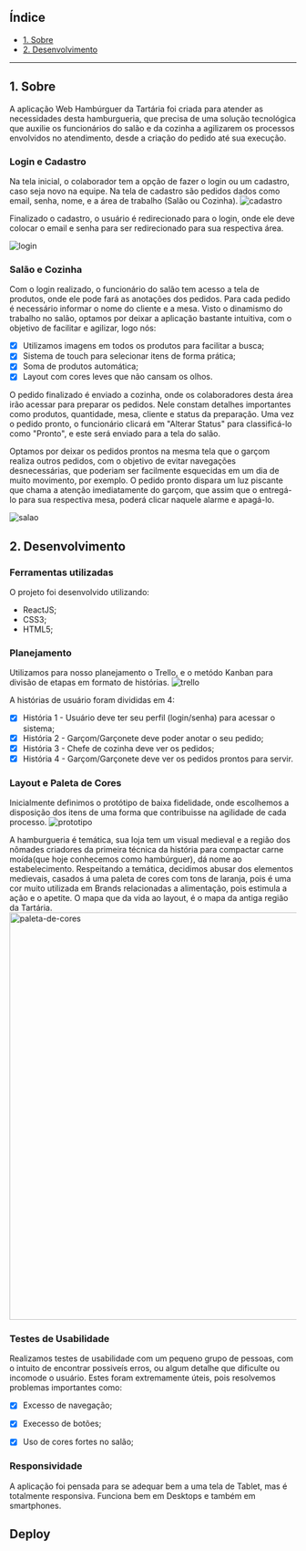 

## Índice

- [1. Sobre](#1-Sobre)
- [2. Desenvolvimento](#2-Desenvolvimento)

---

## 1. Sobre

A aplicação Web Hambúrguer da Tartária foi criada para atender as necessidades desta hamburgueria, que precisa de uma solução tecnológica que auxilie os funcionários do salão e da cozinha a agilizarem os processos envolvidos no atendimento, desde a criação do pedido até sua execução. 

### Login e Cadastro

Na tela inicial, o colaborador tem a opção de fazer o login ou um cadastro, caso seja novo na equipe.
Na tela de cadastro são pedidos dados como email, senha, nome, e a área de trabalho (Salão ou Cozinha). 
![cadastro](https://user-images.githubusercontent.com/71895567/110156361-9ebabe80-7dc5-11eb-9c04-cce02d586506.gif)

Finalizado o cadastro, o usuário é redirecionado para o login, onde ele deve colocar o email e senha para ser redirecionado para sua respectiva área.

![login](https://user-images.githubusercontent.com/71895567/110156378-a37f7280-7dc5-11eb-8341-f3c6dd1ef44a.gif)

### Salão e Cozinha
Com o login realizado, o funcionário do salão tem acesso a tela de produtos, onde ele pode fará as anotações dos pedidos.
Para cada pedido é necessário informar o nome do cliente e a mesa.
Visto o dinamismo do trabalho no salão, optamos por deixar a aplicação bastante intuitiva, com o objetivo de facilitar e agilizar, logo nós:
- [x] Utilizamos imagens em todos os produtos para facilitar a busca;
- [x] Sistema de touch para selecionar itens de forma prática;
- [x] Soma de produtos automática;
- [x] Layout com cores leves que não cansam os olhos.

O pedido finalizado é enviado a cozinha, onde os colaboradores desta área irão acessar para preparar os pedidos.
Nele constam detalhes importantes como produtos, quantidade, mesa, cliente e status da preparação.
Uma vez o pedido pronto, o funcionário clicará em "Alterar Status" para classificá-lo como "Pronto", e este será enviado para a tela do salão.

Optamos por deixar os pedidos prontos na mesma tela que o garçom realiza outros pedidos, com o objetivo de evitar navegações desnecessárias, que poderiam ser facilmente esquecidas em um dia de muito movimento, por exemplo. 
O pedido pronto dispara um luz piscante que chama a atenção imediatamente do garçom, que assim que o entregá-lo para sua respectiva mesa, poderá clicar naquele alarme e apagá-lo.

![salao](https://user-images.githubusercontent.com/71895567/110160793-3bcc2600-7dcb-11eb-8674-57b9cf756780.gif)

## 2. Desenvolvimento

### Ferramentas utilizadas

O projeto foi desenvolvido utilizando:
- ReactJS;
- CSS3;
- HTML5;

### Planejamento

Utilizamos para nosso planejamento o Trello, e o metódo Kanban para divisão de etapas em formato de histórias.
![trello](https://user-images.githubusercontent.com/71895567/110163285-9ca92d80-7dce-11eb-8178-af6ac6857727.png)

A histórias de usuário foram divididas em 4:
- [x] História 1 - Usuário deve ter seu perfil (login/senha) para acessar o sistema;
- [x] História 2 - Garçom/Garçonete deve poder anotar o seu pedido;
- [x] História 3 - Chefe de cozinha deve ver os pedidos;
- [x] História 4 - Garçom/Garçonete deve ver os pedidos prontos para servir.

### Layout e Paleta de Cores

Inicialmente definimos o protótipo de baixa fidelidade, onde escolhemos a disposição dos itens de uma forma que contribuisse na agilidade de cada processo.
![prototipo](https://user-images.githubusercontent.com/71895567/110163902-6d46f080-7dcf-11eb-814f-2c134ec256bf.png)

A hamburgueria é temática, sua loja tem um visual medieval e a região dos nômades criadores da primeira técnica da história para compactar carne moída(que hoje conhecemos como hambúrguer), dá nome ao estabelecimento.
Respeitando a temática, decidimos abusar dos elementos medievais, casados á uma paleta de cores com tons de laranja, pois é uma cor muito utilizada em Brands relacionadas a alimentação, pois estimula a ação e o apetite.
O mapa que da vida ao layout, é o mapa da antiga região da Tartária.
<img width="714" alt="paleta-de-cores" src="https://user-images.githubusercontent.com/71895567/110163931-72a43b00-7dcf-11eb-8d69-ac59c2d4a237.png">

### Testes de Usabilidade

Realizamos testes de usabilidade com um pequeno grupo de pessoas, com o intuito de encontrar possiveís erros, ou algum detalhe que dificulte ou incomode o usuário. Estes foram extremamente úteis, pois resolvemos problemas importantes como:
- [x] Excesso de navegação;
- [x] Execesso de botões;
- [x] Uso de cores fortes no salão;


### Responsividade

A aplicação foi pensada para se adequar bem a uma tela de Tablet, mas é totalmente responsiva. Funciona bem em Desktops e também em smartphones.


## Deploy
